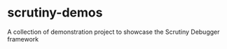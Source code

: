 # scrutiny-demos

A collection of demonstration project to showcase the Scrutiny Debugger framework
